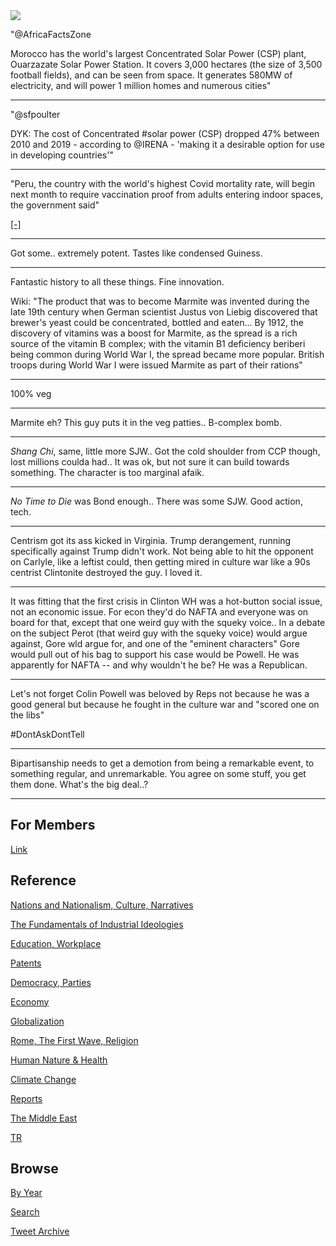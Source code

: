 <img src="https://drive.google.com/uc?export=view&id=1B2wf9R7AMH1d7Vw6e2mucLbIQ5NSjir7"/>



"@AfricaFactsZone

Morocco has the world's largest Concentrated Solar Power (CSP) plant,
Ouarzazate Solar Power Station. It covers 3,000 hectares (the size of
3,500 football fields), and can be seen from space. It generates 580MW
of electricity, and will power 1 million homes and numerous cities"

---

"@sfpoulter

DYK: The cost of Concentrated #solar power (CSP) dropped 47% between
2010 and 2019 - according to @IRENA - 'making it a desirable option
for use in developing countries'"

---

"Peru, the country with the world's highest Covid mortality rate, will
begin next month to require vaccination proof from adults entering
indoor spaces, the government said"

[[-]](http://u.afp.com/w379)

---

Got some.. extremely potent. Tastes like condensed Guiness.

---

Fantastic history to all these things. Fine innovation.

Wiki: "The product that was to become Marmite was invented during the
late 19th century when German scientist Justus von Liebig discovered
that brewer's yeast could be concentrated, bottled and eaten...  By
1912, the discovery of vitamins was a boost for Marmite, as the spread
is a rich source of the vitamin B complex; with the vitamin B1
deficiency beriberi being common during World War I, the spread became
more popular. British troops during World War I were issued Marmite as
part of their rations"

---

100% veg

---

Marmite eh? This guy puts it in the veg patties.. B-complex bomb.

---

*Shang Chi*, same, little more SJW.. Got the cold shoulder from CCP
though, lost millions coulda had.. It was ok, but not sure it can
build towards something. The character is too marginal afaik.

---

*No Time to Die* was Bond enough.. There was some SJW. Good action,
tech.

---

Centrism got its ass kicked in Virginia. Trump derangement, running
specifically against Trump didn't work. Not being able to hit the
opponent on Carlyle, like a leftist could, then getting mired in
culture war like a 90s centrist Clintonite destroyed the guy. I loved
it.

---

It was fitting that the first crisis in Clinton WH was a hot-button
social issue, not an economic issue. For econ they'd do NAFTA and
everyone was on board for that, except that one weird guy with the
squeky voice.. In a debate on the subject Perot (that weird guy with
the squeky voice) would argue against, Gore wld argue for, and one of
the "eminent characters" Gore would pull out of his bag to support his
case would be Powell. He was apparently for NAFTA -- and why wouldn't
he be? He was a Republican.

---

Let's not forget Colin Powell was beloved by Reps not because he
was a good general but because he fought in the culture war and
"scored one on the libs"

\#DontAskDontTell

---

Bipartisanship needs to get a demotion from being a remarkable event,
to something regular, and unremarkable. You agree on some stuff, you
get them done. What's the big deal..?

---

## For Members

[Link](https://thirdwave-members.herokuapp.com)

## Reference

[Nations and Nationalism, Culture, Narratives](/2013/02/nations-and-nationalism.md)

[The Fundamentals of Industrial Ideologies](/2011/04/fundamentals-of-industrial-ideologies.md)

[Education, Workplace](2017/09/education-workplace.md)

[Patents](/2018/09/patents.md)

[Democracy, Parties](/2016/11/democracy.md)

[Economy](/2018/05/economy.md)

[Globalization](/2018/09/globalization.md)

[Rome, The First Wave, Religion](/2017/12/rome.md)

[Human Nature & Health](/2020/07/human-nature.md)

[Climate Change](/2018/12/climate.md)

[Reports](/2019/05/reports.md)

[The Middle East](/2019/07/middleeast.md)

[TR](../tr)

## Browse

[By Year](years.md)

[Search](search.html)

[Tweet Archive](/tweets/README.md)


